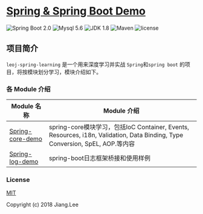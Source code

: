 <h1 align="left"><a href="https://github.com/MingjaLee/leoj-spring-learning" target="_blank">Spring & Spring Boot Demo</a></h1>

![Spring Boot 2.0](https://img.shields.io/badge/Spring%20Boot-2.0-brightgreen.svg)
![Mysql 5.6](https://img.shields.io/badge/Mysql-5.6-blue.svg)
![JDK 1.8](https://img.shields.io/badge/JDK-1.8-brightgreen.svg)
![Maven](https://img.shields.io/badge/Maven-3.5.0-yellowgreen.svg)
![license](https://img.shields.io/badge/license-MPL--2.0-blue.svg)

## 项目简介

`leoj-spring-learning` 是一个用来深度学习并实战 `Spring`和`spring boot` 的项目，将按模块划分学习，模块介绍如下。

### 各 Module 介绍

| Module 名称                                                  | Module 介绍                                                  |
| ------------------------------------------------------------ | ------------------------------------------------------------ |
| [Spring-core-demo](./Spring-core-demo)                       | spring-core模块学习，包括IoC Container, Events, Resources, i18n, Validation, Data Binding, Type Conversion, SpEL, AOP.等内容|                             |
| [Spring-log-demo](./Spring-log-demo)                         | spring-boot日志框架桥接和使用样例|                             

### License

[MIT](http://opensource.org/licenses/MIT)

Copyright (c) 2018 Jiang.Lee